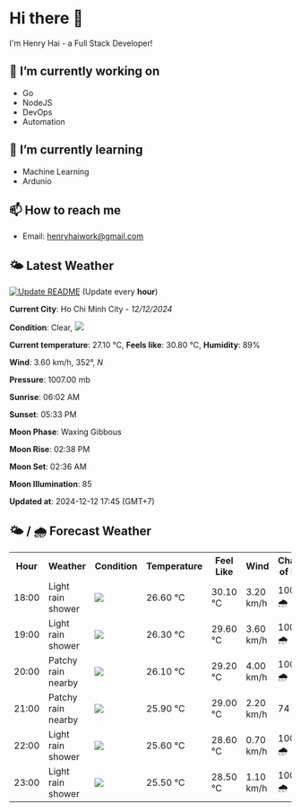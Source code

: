 # Hi there 👋

I'm Henry Hai - a Full Stack Developer!

## 🔭 I’m currently working on

- Go
- NodeJS
- DevOps
- Automation

## 🌱 I’m currently learning

- Machine Learning
- Ardunio

## 📫 How to reach me

- Email: <henryhaiwork@gmail.com>

## 🌤️ Latest Weather
[![Update README](https://github.com/henry0hai/henry0hai/actions/workflows/udpateReadme.yml/badge.svg)](https://github.com/henry0hai/henry0hai/actions/workflows/udpateReadme.yml)
(Update every **hour**)
<!-- CURRENT_WEATHER:START -->
**Current City**: Ho Chi Minh City - *12/12/2024*

**Condition**: Clear, <img src="https://cdn.weatherapi.com/weather/64x64/night/113.png"/>

**Current temperature**: 27.10 °C, **Feels like**: 30.80 °C, **Humidity**: 89%

**Wind**: 3.60 km/h, 352°, *N*

**Pressure**: 1007.00 mb

**Sunrise**: 06:02 AM

**Sunset**: 05:33 PM

**Moon Phase**: Waxing Gibbous

**Moon Rise**: 02:38 PM

**Moon Set**: 02:36 AM

**Moon Illumination**: 85

**Updated at**: 2024-12-12 17:45 (GMT+7)<!-- CURRENT_WEATHER:END -->

## 🌤️ / 🌧️ Forecast Weather
<!-- FORECAST_WEATHER:START -->
<table>
		<tr>
			<th>Hour</th>
			<th>Weather</th>
			<th>Condition</th>
			<th>Temperature</th>
			<th>Feel Like</th>
			<th>Wind</th>
			<th>Chance of Rain</th>
		</tr>
				<tr>
					<td>18:00</td>
					<td>Light rain shower</td>
					<td><img src='https://cdn.weatherapi.com/weather/64x64/night/353.png'/></td>
					<td>26.60 °C</td>
					<td>30.10 °C</td>
					<td>3.20 km/h</td>
					<td>100 % 🌧️</td>
				</tr>
				<tr>
					<td>19:00</td>
					<td>Light rain shower</td>
					<td><img src='https://cdn.weatherapi.com/weather/64x64/night/353.png'/></td>
					<td>26.30 °C</td>
					<td>29.60 °C</td>
					<td>3.60 km/h</td>
					<td>100 % 🌧️</td>
				</tr>
				<tr>
					<td>20:00</td>
					<td>Patchy rain nearby</td>
					<td><img src='https://cdn.weatherapi.com/weather/64x64/night/176.png'/></td>
					<td>26.10 °C</td>
					<td>29.20 °C</td>
					<td>4.00 km/h</td>
					<td>100 % 🌧️</td>
				</tr>
				<tr>
					<td>21:00</td>
					<td>Patchy rain nearby</td>
					<td><img src='https://cdn.weatherapi.com/weather/64x64/night/176.png'/></td>
					<td>25.90 °C</td>
					<td>29.00 °C</td>
					<td>2.20 km/h</td>
					<td>74 %</td>
				</tr>
				<tr>
					<td>22:00</td>
					<td>Light rain shower</td>
					<td><img src='https://cdn.weatherapi.com/weather/64x64/night/353.png'/></td>
					<td>25.60 °C</td>
					<td>28.60 °C</td>
					<td>0.70 km/h</td>
					<td>100 % 🌧️</td>
				</tr>
				<tr>
					<td>23:00</td>
					<td>Light rain shower</td>
					<td><img src='https://cdn.weatherapi.com/weather/64x64/night/353.png'/></td>
					<td>25.50 °C</td>
					<td>28.50 °C</td>
					<td>1.10 km/h</td>
					<td>100 % 🌧️</td>
				</tr>
</table>
<!-- FORECAST_WEATHER:END -->

